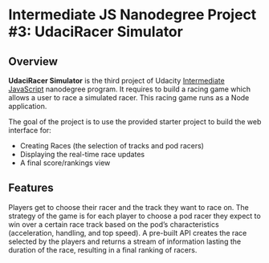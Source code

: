 # Intermediate JS Nanodegree Project #3: UdaciRacer Simulator
## Overview
**UdaciRacer Simulator** is the third project of Udacity [Intermediate JavaScript](https://www.udacity.com/course/intermediate-javascript-nanodegree--nd032) nanodegree program. It requires to build a racing game which allows a user to race a simulated racer. This racing game runs as a Node application. 

The goal of the project is to use the provided starter project to build the web interface for:
* Creating Races (the selection of tracks and pod racers)
* Displaying the real-time race updates
* A final score/rankings view

## Features
Players get to choose their racer and the track they want to race on. The strategy of the game is for each player to choose a pod racer they expect to win over a certain race track based on the pod’s characteristics (acceleration, handling, and top speed). A pre-built API creates the race selected by the players and returns a stream of information lasting the duration of the race, resulting in a final ranking of racers.


